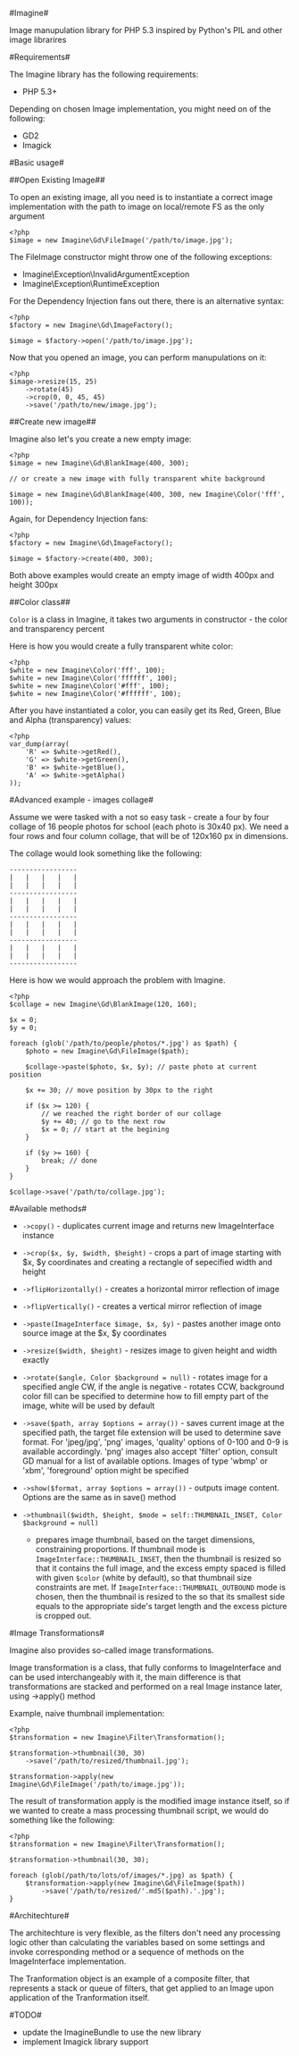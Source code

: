 #Imagine#

Image manupulation library for PHP 5.3 inspired by Python's PIL and other image
librarires

#Requirements#

The Imagine library has the following requirements:

 - PHP 5.3+

Depending on chosen Image implementation, you might need on of the following:

 - GD2
 - Imagick

#Basic usage#

##Open Existing Image##

To open an existing image, all you need is to instantiate a correct image
implementation with the path to image on local/remote FS as the only argument

    <?php
    $image = new Imagine\Gd\FileImage('/path/to/image.jpg');

The FileImage constructor might throw one of the following exceptions:
 - Imagine\Exception\InvalidArgumentException
 - Imagine\Exception\RuntimeException

For the Dependency Injection fans out there, there is an alternative syntax:

    <?php
    $factory = new Imagine\Gd\ImageFactory();
    
    $image = $factory->open('/path/to/image.jpg');

Now that you opened an image, you can perform manupulations on it:

    <?php
    $image->resize(15, 25)
        ->rotate(45)
        ->crop(0, 0, 45, 45)
        ->save('/path/to/new/image.jpg');

##Create new image##

Imagine also let's you create a new empty image:

    <?php
    $image = new Imagine\Gd\BlankImage(400, 300);
    
    // or create a new image with fully transparent white background
    
    $image = new Imagine\Gd\BlankImage(400, 300, new Imagine\Color('fff', 100));

Again, for Dependency Injection fans:

    <?php
    $factory = new Imagine\Gd\ImageFactory();
    
    $image = $factory->create(400, 300);

Both above examples would create an empty image of width 400px and height 300px

##Color class##

`Color` is a class in Imagine, it takes two arguments in constructor - the
color and transparency percent

Here is how you would create a fully transparent white color:

    <?php
    $white = new Imagine\Color('fff', 100);
    $white = new Imagine\Color('ffffff', 100);
    $white = new Imagine\Color('#fff', 100);
    $white = new Imagine\Color('#ffffff', 100);

After you have instantiated a color, you can easily get its Red, Green, Blue
and Alpha (transparency) values:

    <?php
    var_dump(array(
        'R' => $white->getRed(),
        'G' => $white->getGreen(),
        'B' => $white->getBlue(),
        'A' => $white->getAlpha()
    ));

#Advanced example - images collage#

Assume we were tasked with a not so easy task - create a four by four collage
of 16 people photos for school (each photo is 30x40 px). We need a four rows
and four column collage, that will be of 120x160 px in dimensions.

The collage would look something like the following:

    -----------------
    |   |   |   |   |
    |   |   |   |   |
    -----------------
    |   |   |   |   |
    |   |   |   |   |
    -----------------
    |   |   |   |   |
    |   |   |   |   |
    -----------------
    |   |   |   |   |
    |   |   |   |   |
    -----------------

Here is how we would approach the problem with Imagine.

    <?php
    $collage = new Imagine\Gd\BlankImage(120, 160);
    
    $x = 0;
    $y = 0;

    foreach (glob('/path/to/people/photos/*.jpg') as $path) {
        $photo = new Imagine\Gd\FileImage($path);
        
        $collage->paste($photo, $x, $y); // paste photo at current position
        
        $x += 30; // move position by 30px to the right
        
        if ($x >= 120) {
            // we reached the right border of our collage
            $y += 40; // go to the next row
            $x = 0; // start at the begining
        }
        
        if ($y >= 160) {
            break; // done
        }
    }
    
    $collage->save('/path/to/collage.jpg');

#Available methods#

 - `->copy()` - duplicates current image and returns new ImageInterface
     instance

 - `->crop($x, $y, $width, $height)` - crops a part of image starting with $x,
     $y coordinates and creating a rectangle of sepecified width and height

 - `->flipHorizontally()` - creates a horizontal mirror reflection of image

 - `->flipVertically()` - creates a vertical mirror reflection of image

 - `->paste(ImageInterface $image, $x, $y)` - pastes another image onto source
     image at the $x, $y coordinates

 - `->resize($width, $height)` - resizes image to given height and width
     exactly

 - `->rotate($angle, Color $background = null)` - rotates image for a specified
     angle CW, if the angle is negative - rotates CCW, background color fill
     can be specified to determine how to fill empty part of the image, white
     will be used by default
     
 - `->save($path, array $options = array())` - saves current image at the
     specified path, the target file extension will be used to determine save
     format. For 'jpeg/jpg', 'png' images, 'quality' options of 0-100 and 0-9 is
     available accordingly. 'png' images also accept 'filter' option, consult GD
     manual for a list of available options. Images of type 'wbmp' or 'xbm',
     'foreground' option might be specified
     
 - `->show($format, array $options = array())` - outputs image content. Options
     are the same as in save() method
     
 - `->thumbnail($width, $height, $mode = self::THUMBNAIL_INSET, Color $background = null)`
     - prepares image thumbnail, based on the target dimensions, constraining
     proportions. If thumbnail mode is `ImageInterface::THUMBNAIL_INSET`, then
     the thumbnail is resized so that it contains the full image, and the
     excess empty spaced is filled with given `$color` (white by default), so
     that thumbnail size constraints are met. If `ImageInterface::THUMBNAIL_OUTBOUND`
     mode is chosen, then the thumbnail is resized to the so that its smallest
     side equals to the appropriate side's target length and the excess picture
     is cropped out.

#Image Transformations#

Imagine also provides so-called image transformations.

Image transformation is a class, that fully conforms to ImageInterface and can
be used interchangeably with it, the main difference is that transformations
are stacked and performed on a real Image instance later, using ->apply() method

Example, naive thumbnail implementation:

    <?php
    $transformation = new Imagine\Filter\Transformation();
    
    $transformation->thumbnail(30, 30)
        ->save('/path/to/resized/thumbnail.jpg');
    
    $transformation->apply(new Imagine\Gd\FileImage('/path/to/image.jpg'));

The result of transformation apply is the modified image instance itself, so if
we wanted to create a mass processing thumbnail script, we would do something
like the following:

    <?php
    $transformation = new Imagine\Filter\Transformation();
    
    $transformation->thumbnail(30, 30);
    
    foreach (glob(/path/to/lots/of/images/*.jpg) as $path) {
        $transformation->apply(new Imagine\Gd\FileImage($path))
            ->save('/path/to/resized/'.md5($path).'.jpg');
    }

#Architechture#

The architechture is very flexible, as the filters don't need any processing
logic other than calculating the variables based on some settings and invoke
corresponding method or a sequence of methods on the ImageInterface
implementation.

The Tranformation object is an example of a composite filter, that represents
a stack or queue of filters, that get applied to an Image upon application of
the Tranformation itself.

#TODO#

 - update the ImagineBundle to use the new library
 - implement Imagick library support
